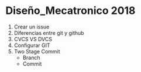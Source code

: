 # Diseño_Mecatronico 2018

1. Crear un issue
2. Diferencias entre git y github
3. CVCS VS DVCS
4. Configurar GIT
5. Two Stage Commit
    - Branch
    - Commit
